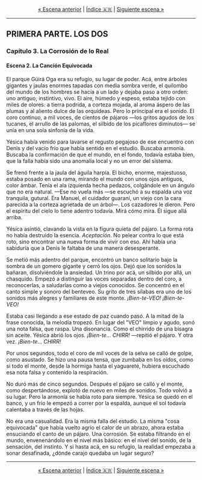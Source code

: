 <!-- NAVEGACIÓN -->
<p align="center">
  <a href="./01-escena-fantasmas-en-la-maquina.md">&laquo; Escena anterior</a> | <a href="../../../../README.md#es">Índice 🇦🇷</a> | <a href="./03-escena-error-de-redondeo.md">Siguiente escena &raquo;</a>
</p>
<hr>

## PRIMERA PARTE. LOS DOS
### Capítulo 3. La Corrosión de lo Real
#### Escena 2. La Canción Equivocada

El parque Güirá Oga era su refugio, su lugar de poder. Acá, entre árboles gigantes y jaulas enormes tapadas con media sombra verde, el quilombo del mundo de los hombres se hacía a un lado y dejaba paso a otro orden: uno antiguo, instintivo, vivo. El aire, húmedo y espeso, estaba tejido con miles de olores: a tierra podrida, a corteza mojada, al aroma áspero de las plumas y al aliento dulce de las orquídeas. Pero lo principal era el sonido. El coro continuo, a mil voces, de cientos de pájaros —los gritos agudos de los tucanes, el arrullo de las palomas, el silbido de los picaflores diminutos— se unía en una sola sinfonía de la vida.

Yésica había venido para lavarse el regusto pegajoso de ese encuentro con Denis y del vacío frío que había sentido en el estudio. Buscaba armonía. Buscaba la confirmación de que el mundo, en el fondo, todavía estaba bien, que la falla había sido una anomalía local y no un error del sistema.

Se frenó frente a la jaula del águila harpía. El bicho, enorme, majestuoso, estaba posado en una rama, mirando el mundo con unos ojos antiguos, color ámbar. Tenía el ala izquierda hecha pedazos, colgándole en un ángulo que no era natural.
—Ese no vuela más —se escuchó a su espalda una voz tranquila, gutural.
Era Manuel, el cuidador guaraní, un viejo con la cara parecida a la corteza agrietada de un árbol—. Los cazadores le dieron. Pero el espíritu del cielo lo tiene adentro todavía. Mirá cómo mira. Él sigue allá arriba.

Yésica asintió, clavando la vista en la figura quieta del pájaro. La forma rota no había destruido la esencia. *Aceptación*. No pelear contra lo que está roto, sino encontrar una nueva forma de vivir con eso. Ahí había una sabiduría que a Denis le faltaba de una manera desesperante.

Se metió más adentro del parque, encontró un banco solitario bajo la sombra de un gomero gigante y cerró los ojos. Dejó que los sonidos la bañaran, disolviéndole la ansiedad. Un trino por acá, un silbido por allá, un chasquido. Empezó a distinguir las voces separadas dentro del coro, a reconocerlas, a saludarlas como a viejos conocidos. Se concentró en el canto simple y sonoro del benteveo. Su grito de tres sílabas era uno de los sonidos más alegres y familiares de este monte.
*¡Bien-te-VEO! ¡Bien-te-VEO!*

Estaba casi llegando a ese estado de paz cuando pasó.
A la mitad de la frase conocida, la melodía tropezó. En lugar del "VEO" limpio y agudo, sonó una nota falsa, que raspa. Una disonancia. Como el chirrido de una bisagra sin aceite. Yésica abrió los ojos.
*¡Bien-te… CHIRR!* —repitió el pájaro.
Y otra vez.
*¡Bien-te… CHIRR!*

Por unos segundos, todo el coro de mil voces de la selva se calló de golpe, como asustado. Se hizo una pausa tensa, que zumbaba en los oídos, como si todo el monte, desde la hormiga hasta el yaguareté, hubiera escuchado esa nota falsa y contenido la respiración.

No duró más de cinco segundos. Después el pájaro se calló y el monte, como despertándose, explotó de nuevo en miles de sonidos. Todo volvió a su lugar. Pero la armonía se había roto para siempre. Yésica se quedó en el banco, y un frío le empezó a correr por la espalda, aunque el sol todavía calentaba a través de las hojas.

No era una casualidad. Era la misma falla del estudio. La misma "cosa equivocada" que había vuelto agrio el calor de un abrazo, ahora estaba ensuciando el canto de un pájaro. Una corrosión. Se estaba filtrando en el mundo, envenenándolo en el nivel más básico: en el nivel del sonido, de la sensación, del instinto. Y si hasta acá, en su refugio, la realidad empezaba a sonar desafinada, ¿dónde carajo quedaba un lugar seguro?

<hr>
<p align="center">
  <a href="./01-escena-fantasmas-en-la-maquina.md">&laquo; Escena anterior</a> | <a href="../../../../README.md#es">Índice 🇦🇷</a> | <a href="./03-escena-error-de-redondeo.md">Siguiente escena &raquo;</a>
</p>